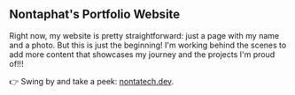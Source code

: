 ## Nontaphat's Portfolio Website

Right now, my website is pretty straightforward: just a page with my name and a photo. But this is just the beginning! I'm working behind the scenes to add more content that showcases my journey and the projects I'm proud of!!!

👉 Swing by and take a peek: [nontatech.dev](https://nontatech.dev).